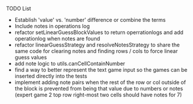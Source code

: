 TODO List

- Establish 'value' vs. 'number' difference or combine the terms
- Include notes in operations log
- refactor setLinearGuessBlockValues to return operrationlogs and add operationlog when notes are found
- refactor linearGuessStrategy and resolveNotesStrategy to share the same code for clearing notes and finding rows / cols to force linear guess values
- add note logic to utils.canCellContainNumber
- find a way to better represent the text game input so the games can be inserted directly into the tests
- implement adding note pairs when the rest of the row or col outside of the block is prevented from being that value due to numbers or notes (expert game 2 top row right-most two cells should have notes for 7)